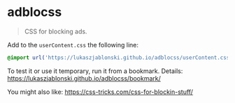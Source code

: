 # adblocss
> CSS for blocking ads.

Add to the `userContent.css` the following line:
```css
@import url('https://lukaszjablonski.github.io/adblocss/userContent.css');
```

To test it or use it temporary, run it from a bookmark. Details: https://lukaszjablonski.github.io/adblocss/bookmark/

You might also like: https://css-tricks.com/css-for-blockin-stuff/

